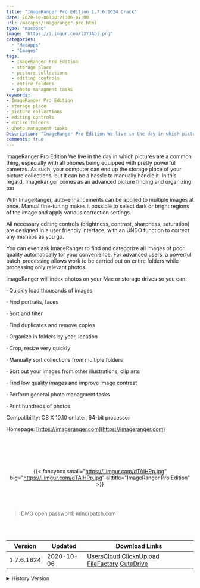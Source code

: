 ```yaml
---
title: "ImageRanger Pro Edition 1.7.6.1624 Crack"
date: 2020-10-06T00:21:06-07:00
url: /macapps/imageranger-pro.html
type: "macapps"
image: "https://i.imgur.com/lXYJAbi.png"
categories:
  - "Macapps"
  - "Images"
tags:
  - ImageRanger Pro Edition
  - storage place
  - picture collections
  - editing controls
  - entire folders
  - photo managment tasks
keywords:
- ImageRanger Pro Edition
- storage place
- picture collections
- editing controls
- entire folders
- photo managment tasks
Description: "ImageRanger Pro Edition We live in the day in which pictures are a common thing, especially with all phones being equipped with pretty powerful cameras. As such, your computer can end up the storage place of your picture collections"
comments: true
---
```


ImageRanger Pro Edition We live in the day in which pictures are a common thing, especially with all phones being equipped with pretty powerful cameras. As such, your computer can end up the storage place of your picture collections, but it can be a hassle to manually handle it. In this regard, ImageRanger comes as an advanced picture finding and organizing too

With ImageRanger, auto-enhancements can be applied to multiple images at once. Manual fine-tuning makes it possible to select dark or bright regions of the image and apply various correction settings.

All necessary editing controls (brightness, contrast, sharpness, saturation) are designed in a user friendly interface, with an UNDO function to correct any mishaps as you go.

You can even ask ImageRanger to find and categorize all images of poor quality automatically for your convenience. For advanced users, a powerful batch-processing allows work to be carried out on entire folders while processing only relevant photos.

ImageRanger will index photos on your Mac or storage drives so you can:

· Quickly load thousands of images

· Find portraits, faces

· Sort and filter

· Find duplicates and remove copies

· Organize in folders by year, location

· Crop, resize very quickly

· Manually sort collections from multiple folders

· Sort out your images from other illustrations, clip arts

· Find low quality images and improve image contrast

· Perform general photo managment tasks

· Print hundreds of photos



Compatibility: OS X 10.10 or later, 64-bit processor

Homepage: [https://imageranger.com](https://imageranger.com)

<br/>
<br/>
<script async src="https://pagead2.googlesyndication.com/pagead/js/adsbygoogle.js"></script>
<ins class="adsbygoogle"
     style="display:block; text-align:center;"
     data-ad-layout="in-article"
     data-ad-format="fluid"
     data-ad-client="ca-pub-8746275014476192"
     data-ad-slot="5144997159"></ins>
<script>
     (adsbygoogle = window.adsbygoogle || []).push({});
</script>
<br/>
<br/>


<center>

{{< fancybox small="https://i.imgur.com/dTAlHPp.jpg" big="https://i.imgur.com/dTAlHPp.jpg" alttitle="ImageRanger Pro Edition" >}}

</center>

<br/>
<br/>


> DMG open password: minorpatch.com

<br/>

<br/>
<div id="history_version" class="history_version">

| Version | Updated | Download Links |
| ---- | ---- | ---- |
| 1.7.6.1624 | 2020-10-06 | [UsersCloud](https://ouo.io/G0AXZ0)   [ClicknUpload](https://ouo.io/ejaVmW)   [FileFactory](https://ouo.io/UxDW7p)   [CuteDrive](https://ouo.io/XsiBEt) |
<details>
<summary>History Version</summary>

| Version | Updated | Download Links |
| ---- | ---- | ---- |
| 1.7.5.1615 | 2020-09-05 | [UsersCloud](https://ouo.io/6KR2oSl)   [ClicknUpload](https://ouo.io/whsm8d2)   [FileFactory](https://ouo.io/7NNs6g)   [CuteDrive](https://ouo.io/mEn9U1) |
| 1.7.5.1604 | 2020-08-12 | [UsersCloud](https://ouo.io/0atKP1)   [ClicknUpload](https://ouo.io/zF0t7T)   [FileFactory](https://ouo.io/vMIBKy7)   [CuteDrive](https://ouo.io/7fBwhQ) |
| 1.7.5.1597 | 2020-08-02 | [UsersCloud](https://ouo.io/sbQo7i)   [ClicknUpload](https://ouo.io/L22sUZ)   [FileFactory](https://ouo.io/NncdJF)   [CuteDrive](https://ouo.io/ZRsUgt) |
| 1.7.5.1590 | 2020-07-18 | [UsersCloud](https://ouo.io/AFWCQo)   [ClicknUpload](https://ouo.io/kV2HjW)   [FileFactory](https://ouo.io/RDYQHv)   [CuteDrive](https://ouo.io/kj9yIg0) |
| 1.7.4.1572 | 2020-07-13 | [UsersCloud](https://ouo.io/98yPgi)   [ClicknUpload](https://ouo.io/RksjnQ)   [FileFactory](https://ouo.io/GufAln)   [CuteDrive](https://ouo.io/CYXGmvn) |
| 1.7.3.155 | 2020-06-30 | [UsersCloud](https://ouo.io/SVN4o4)   [ClicknUpload](https://ouo.io/RrFn8X)   [FileFactory](https://ouo.io/6eEEVQ)   [CuteDrive](https://ouo.io/KyGPy) |
| 1.7.2.1543 | 2020-06-22 | [UsersCloud](https://ouo.io/GIPMwJ)   [ClicknUpload](https://ouo.io/NDx0vy3)   [FileFactory](https://ouo.io/RRI6VH)   [CuteDrive](https://ouo.io/RRI6VH) |
| 1.7.2.1534 | 2020-06-16 | [UsersCloud](https://ouo.io/HZqHHE)   [ClicknUpload](https://ouo.io/TwRGS9)   [FileFactory](https://ouo.io/JhhYFS)   [CuteDrive](https://ouo.io/5JQbph) |
| 1.7.1.1530 | 2020-06-06 | [UsersCloud](https://ouo.io/pEApkS)   [ClicknUpload](https://ouo.io/hF24IC)   [FileFactory](https://ouo.io/84Rr7s)   [CuteDrive](https://ouo.io/4OT4nM) |
| 1.7.1.1527 | 2020-05-30 | [UsersCloud](https://ouo.io/EEEu2R)   [ClicknUpload](https://ouo.io/rGAbAXI)   [FileFactory](https://ouo.io/MVjNRi)   [CuteDrive](https://ouo.io/Oeou0Z) |
| 1.7.1.1524 | 2020-05-21 | [UsersCloud](https://ouo.io/pZgzhDK)   [ClicknUpload](https://ouo.io/PoA7D9G)   [FileFactory](https://ouo.io/s70oix)   [CuteDrive](https://ouo.io/L9NjOa) |
| 1.6.5.1478 | 2020-02-21 | [UsersCloud](https://ouo.io/cnH5EP)   [ClicknUpload](https://ouo.io/zUqaaa)   [FileFactory](https://ouo.io/NZdHFi8)   [CuteDrive](https://ouo.io/hBPzhc) |
</details>

</div>
